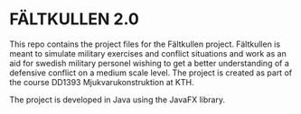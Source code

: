 # FÄLTKULLEN 2.0

This repo contains the project files for the Fältkullen project.
Fältkullen is meant to simulate military exercises and conflict situations and work as an aid for swedish military personel wishing to get a better understanding of a defensive conflict on a medium scale level. The project is created as part of the course DD1393 Mjukvarukonstruktion at KTH.

The project is developed in Java using the JavaFX library.
